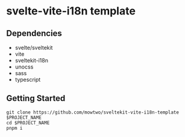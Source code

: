 # svelte-vite-i18n template

## Dependencies

- svelte/sveltekit
- vite
- sveltekit-i18n
- unocss
- sass
- typescript

## Getting Started

```
git clone https://github.com/mowtwo/sveltekit-vite-i18n-template $PROJECT_NAME
cd $PROJECT_NAME
pnpm i
```
